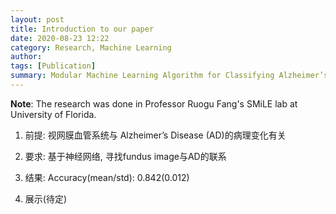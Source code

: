 ```yaml
---
layout: post
title: Introduction to our paper 
date: 2020-08-23 12:22
category: Research, Machine Learning
author: 
tags: [Publication]
summary: Modular Machine Learning Algorithm for Classifying Alzheimer’s Disease Based On Retinal Vasculature
---
```



**Note**: The research was done in Professor Ruogu Fang's SMiLE lab at University of Florida. 

1. 前提: 
视网膜血管系统与 Alzheimer’s Disease (AD)的病理变化有关


2. 要求: 
基于神经网络, 寻找fundus image与AD的联系

3. 结果: 
  Accuracy(mean/std): 0.842(0.012)

4. 展示(待定)
